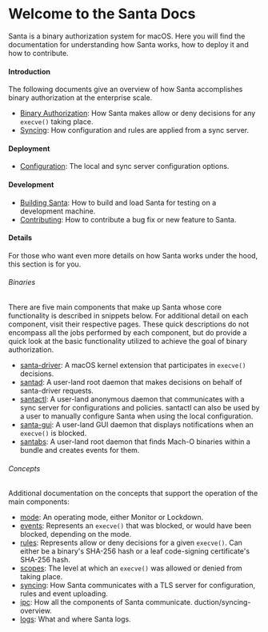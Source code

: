 # Welcome to the Santa Docs

Santa is a binary authorization system for macOS. Here you will find the
documentation for understanding how Santa works, how to deploy it and how to
contribute.

#### Introduction

The following documents give an overview of how Santa accomplishes binary
authorization at the enterprise scale.

- [Binary Authorization](introduction/binary-authorization.md): How Santa makes allow or deny decisions for any `execve()` taking place.
- [Syncing](introduction/syncing-overview.md): How configuration and rules are applied from a sync server.

#### Deployment

* [Configuration](deployment/configuration.md): The local and sync server configuration options.

#### Development

* [Building Santa](development/building.md): How to build and load Santa for testing on a development machine.
* [Contributing](../CONTRIBUTING.md): How to contribute a bug fix or new feature to Santa.

#### Details

For those who want even more details on how Santa works under the hood, this section is for you.

###### Binaries

There are five main components that make up Santa whose core functionality is described in snippets below. For additional detail on each component, visit their respective pages. These quick descriptions do not encompass all the jobs performed by each component, but do provide a quick look at the basic functionality utilized to achieve the goal of binary authorization.

* [santa-driver](details/santa-driver.md): A macOS kernel extension that participates in `execve()` decisions.
* [santad](details/santad.md): A user-land root daemon that makes decisions on behalf of santa-driver requests.
* [santactl](details/santactl.md): A user-land anonymous daemon that communicates with a sync server for configurations and policies. santactl can also be used by a user to manually configure Santa when using the local configuration.
* [santa-gui](details/santa-gui.md): A user-land GUI daemon that displays notifications when an `execve()` is blocked.
* [santabs](details/santabs.md): A user-land root daemon that finds Mach-O binaries within a bundle and creates events for them. 

###### Concepts

Additional documentation on the concepts that support the operation of the main components:

* [mode](details/mode.md): An operating mode, either Monitor or Lockdown.
* [events](details/events.md): Represents an `execve()` that was blocked, or would have been blocked, depending on the mode.
* [rules](details/rules.md): Represents allow or deny decisions for a given `execve()`. Can either be a binary's SHA-256 hash or a leaf code-signing certificate's SHA-256 hash.
* [scopes](details/scopes.md): The level at which an `execve()` was allowed or denied from taking place.
* [syncing](introduction/syncing-overview.md): How Santa communicates with a TLS server for configuration, rules and event uploading.
* [ipc](details/ipc.md): How all the components of Santa communicate.
  duction/syncing-overview.
* [logs](details/logs.md): What and where Santa logs.
